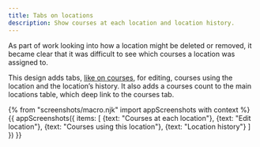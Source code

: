 ```yaml
---
title: Tabs on locations
description: Show courses at each location and location history.
---
```

As part of work looking into how a location might be deleted or removed, it became clear that it was difficult to see which courses a location was assigned to.

This design adds tabs, [like on courses](/publish-teacher-training-courses/course-tabs), for editing, courses using the location and the location’s history. It also adds a courses count to the main locations table, which deep link to the courses tab.

{% from "screenshots/macro.njk" import appScreenshots with context %}
{{ appScreenshots({
  items: [
    {text: "Courses at each location"},
    {text: "Edit location"},
    {text: "Courses using this location"},
    {text: "Location history"}
  ]
}) }}
